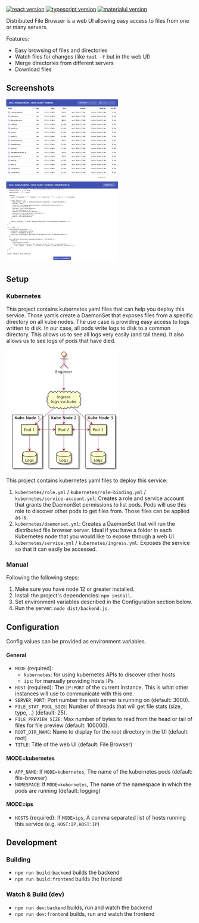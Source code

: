 [![react version](https://img.shields.io/badge/React-16.13-green.svg?style=flat-square)](https://github.com/facebook/react/)
[![typescript version](https://img.shields.io/badge/TypeScript-3.9.5-green.svg?style=flat-square)](https://www.typescriptlang.org/)
[![materialui version](https://img.shields.io/badge/MaterialUI-4.10.1-green.svg?style=flat-square)](https://material-ui-next.com/)

Distributed File Browser is a web UI allowing easy access to files from one or many servers.

Features:
- Easy browsing of files and directories
- Watch files for changes (like `tail -f` but in the web UI)
- Merge directories from different servers
- Download files

## Screenshots

<img src="https://github.com/lud2k/distributed-file-browser/blob/master/docs/screen-1.png?raw=true" width="300" /> <img src="https://github.com/lud2k/distributed-file-browser/blob/master/docs/screen-2.png?raw=true" width="300" />

## Setup

### Kubernetes

This project contains kubernetes yaml files that can help you deploy this service. Those yamls
create a DaemonSet that exposes files from a specific directory on all kube nodes. The use case
is providing easy access to logs written to disk. In our case, all pods write logs to disk to a
common directory. This allows us to see all logs very easily (and tail them). It also allows us
to see logs of pods that have died.

<img src="https://github.com/lud2k/distributed-file-browser/blob/master/docs/daemonset.png?raw=true" width="300" />

This project contains kubernetes yaml files to deploy this service:
1. `kubernetes/role.yml` / `kubernetes/role-binding.yml` / `kubernetes/service-account.yml`:
  Creates a role and service account that grants the DaemonSet permissions to list pods. Pods will
  use this role to discover other pods to get files from.
  Those files can be applied as is.
2. `kubernetes/daemonset.yml`:
  Creates a DaemonSet that will run the distributed file browser server. Ideal if you have
  a folder in each Kubernetes node that you would like to expose through a web UI.
3. `kubernetes/service.yml` / `kubernetes/ingress.yml`:
  Exposes the service so that it can easily be accessed.
  
### Manual

Following the following steps:
1. Make sure you have node 12 or greater installed.
2. Install the project's dependencies: `npm install`.
3. Set environment variables described in the Configuration section below.
4. Run the server: `node dist/backend.js`.


## Configuration

Config values can be provided as environment variables.

#### General

- `MODE` (required): 
  - `kubernetes`: for using kubernetes APIs to discover other hosts
  - `ips`: for manually providing hosts IPs
- `HOST` (required): The `IP:PORT` of the current instance. This is what other instances will use
  to communicate with this one.
- `SERVER_PORT`: Port number the web server is running on (default: 3000).
- `FILE_STAT_POOL_SIZE`: Number of threads that will get file stats (size, type, ..) (default: 25).
- `FILE_PREVIEW_SIZE`: Max number of bytes to read from the head or tail of files for file preview (default: 100000).
- `ROOT_DIR_NAME`: Name to display for the root directory in the UI (default: root)
- `TITLE`: Title of the web UI (default: File Browser)

#### MODE=kubernetes

- `APP_NAME`: If `MODE=kubernetes`, The name of the kubernetes pods (default: file-browser)
- `NAMESPACE`: If `MODE=kubernetes`, The name of the namespace in which the pods are running
  (default: logging)

#### MODE=ips

- `HOSTS` (required): If `MODE=ips`, A comma separated list of hosts running this service
  (e.g. `HOST:IP,HOST:IP`)

## Development

### Building

- `npm run build:backend` builds the backend
- `npm run build:frontend` builds the frontend

### Watch & Build (dev)

- `npm run dev:backend` builds, run and watch the backend
- `npm run dev:frontend` builds, run and watch the frontend
